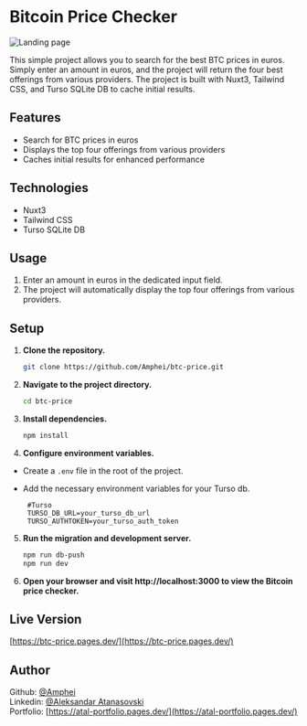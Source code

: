 # Bitcoin Price Checker

![Landing page](https://res.cloudinary.com/dkofkuquf/image/upload/v1705710748/nuxtshop/ahvofnnfwjtooptlxamk.png)

This simple project allows you to search for the best BTC prices in euros.
Simply enter an amount in euros, and the project will return the four best
offerings from various providers. The project is built with Nuxt3, Tailwind CSS,
and Turso SQLite DB to cache initial results.

## Features

- Search for BTC prices in euros
- Displays the top four offerings from various providers
- Caches initial results for enhanced performance

## Technologies

- Nuxt3
- Tailwind CSS
- Turso SQLite DB

## Usage

1. Enter an amount in euros in the dedicated input field.
2. The project will automatically display the top four offerings from various
   providers.

## Setup

1. **Clone the repository.**

   ```bash
   git clone https://github.com/Amphei/btc-price.git

   ```

2. **Navigate to the project directory.**

   ```bash
   cd btc-price

   ```

3. **Install dependencies.**

   ```bash
   npm install

   ```

4. **Configure environment variables.**

- Create a `.env` file in the root of the project.
- Add the necessary environment variables for your Turso db.

  ```env
   #Turso
   TURSO_DB_URL=your_turso_db_url
   TURSO_AUTHTOKEN=your_turso_auth_token
  ```

5. **Run the migration and development server.**

   ```bash
   npm run db-push
   npm run dev

   ```

6. **Open your browser and visit http://localhost:3000 to view the Bitcoin price
   checker.**

## Live Version

[https://btc-price.pages.dev/](https://btc-price.pages.dev/)

## Author

Github: [@Amphei](https://github.com/Amphei) <br> Linkedin:
[@Aleksandar Atanasovski](https://www.linkedin.com/in/aleksandar-atanasovski-16b123263/)
<br> Portfolio:
[https://atal-portfolio.pages.dev/](https://atal-portfolio.pages.dev/)
